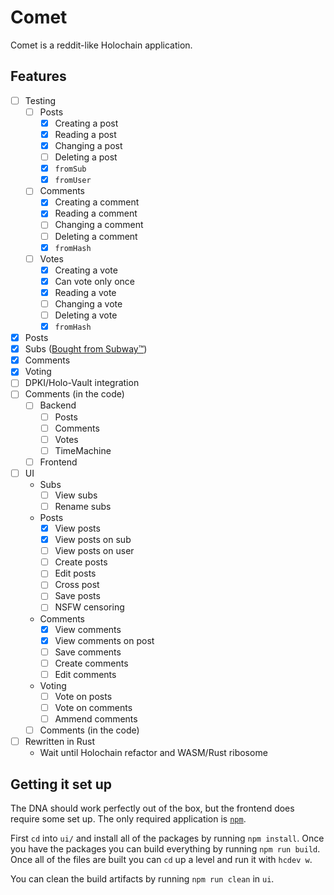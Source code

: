 # Comet
Comet is a reddit-like Holochain application.

## Features

- [ ] Testing
    - [ ] Posts
        - [x] Creating a post
        - [x] Reading a post
        - [x] Changing a post
        - [ ] Deleting a post
        - [x] `fromSub`
        - [x] `fromUser`
    - [ ] Comments
        - [x] Creating a comment
        - [x] Reading a comment
        - [ ] Changing a comment
        - [ ] Deleting a comment
        - [x] `fromHash`
    - [ ] Votes
        - [x] Creating a vote
        - [x] Can vote only once
        - [x] Reading a vote
        - [ ] Changing a vote
        - [ ] Deleting a vote
        - [x] `fromHash`
- [x] Posts
- [x] Subs ([Bought from Subway™](https://youtu.be/oQYwFND7rHE))
- [x] Comments
- [x] Voting
- [ ] DPKI/Holo-Vault integration 
- [ ] Comments (in the code)
    - [ ] Backend
        - [ ] Posts
        - [ ] Comments
        - [ ] Votes
        - [ ] TimeMachine
    - [ ] Frontend
- [ ] UI
    - Subs
        - [ ] View subs
        - [ ] Rename subs
    - Posts
        - [x] View posts
        - [x] View posts on sub
        - [ ] View posts on user
        - [ ] Create posts
        - [ ] Edit posts
        - [ ] Cross post
        - [ ] Save posts
        - [ ] NSFW censoring
    - Comments
        - [x] View comments
        - [x] View comments on post
        - [ ] Save comments
        - [ ] Create comments
        - [ ] Edit comments
    - Voting
        - [ ] Vote on posts
        - [ ] Vote on comments
        - [ ] Ammend comments
    - [ ] Comments (in the code)
- [ ] Rewritten in Rust
    - Wait until Holochain refactor and WASM/Rust ribosome

## Getting it set up
The DNA should work perfectly out of the box, but the frontend does require some set up. The only required application is [`npm`](https://www.npmjs.com/).

First `cd` into `ui/` and install all of the packages by running `npm install`. Once you have the packages you can build everything by running `npm run build`. Once all of the files are built you can `cd` up a level and run it with `hcdev w`.

You can clean the build artifacts by running `npm run clean` in `ui`.